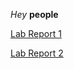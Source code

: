 *Hey* **people**

[Lab Report 1](https://kecohen575.github.io/cse15l-lab-reports/LabReport1.html)

[Lab Report 2](https://kecohen575.github.io/cse15l-lab-reports/LabReport2.html)
